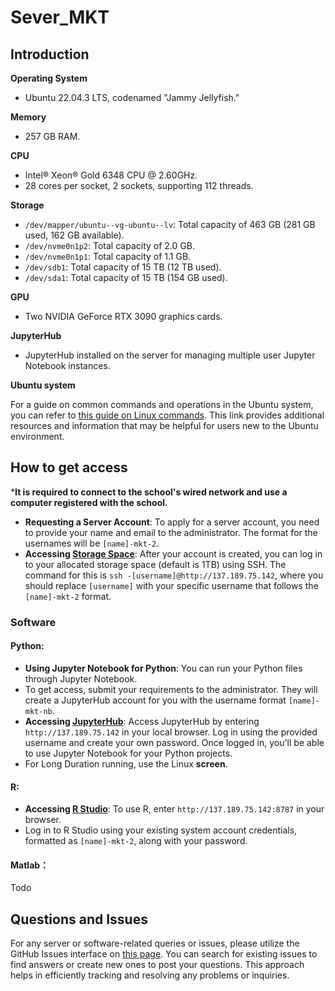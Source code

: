 # Sever_MKT

## **Introduction**

**Operating System** 

- Ubuntu 22.04.3 LTS, codenamed "Jammy Jellyfish."

**Memory**

- 257 GB RAM.

**CPU**

- Intel® Xeon® Gold 6348 CPU @ 2.60GHz.
- 28 cores per socket, 2 sockets, supporting 112 threads.

**Storage**

- `/dev/mapper/ubuntu--vg-ubuntu--lv`: Total capacity of 463 GB (281 GB used, 162 GB available).
- `/dev/nvme0n1p2`: Total capacity of 2.0 GB.
- `/dev/nvme0n1p1`: Total capacity of 1.1 GB.
- `/dev/sdb1`: Total capacity of 15 TB (12 TB used).
- `/dev/sda1`: Total capacity of 15 TB (154 GB used).

**GPU**

- Two NVIDIA GeForce RTX 3090 graphics cards.

**JupyterHub**

- JupyterHub installed on the server for managing multiple user Jupyter Notebook instances.

**Ubuntu system**

For a guide on common commands and operations in the Ubuntu system, you can refer to [this guide on Linux commands](https://scrp.econ.cuhk.edu.hk/guide/linux). This link provides additional resources and information that may be helpful for users new to the Ubuntu environment.



## **How to get access**

***It is required to connect to the school's wired network and use a computer registered with the school.**

- **Requesting a Server Account**: To apply for a server account, you need to provide your name and email to the administrator. The format for the usernames will be `[name]-mkt-2`.
- **Accessing <u>Storage Space</u>**: After your account is created, you can log in to your allocated storage space (default is 1TB) using SSH. The command for this is `ssh -[username]@http://137.189.75.142`, where you should replace `[username]` with your specific username that follows the `[name]-mkt-2` format.

### **Software**

#### Python:

- **Using Jupyter Notebook for Python**: You can run your Python files through Jupyter Notebook. 
- To get access, submit your requirements to the administrator. They will create a JupyterHub account for you with the username format `[name]-mkt-nb`.
- **Accessing <u>JupyterHub</u>**: Access JupyterHub by entering `http://137.189.75.142` in your local browser. Log in using the provided username and create your own password. Once logged in, you'll be able to use Jupyter Notebook for your Python projects.
- For Long Duration running, use the Linux **screen**. 

#### R:

- **Accessing <u>R Studio</u>**: To use R, enter `http://137.189.75.142:8787` in your browser.
- Log in to R Studio using your existing system account credentials, formatted as `[name]-mkt-2`, along with your password.

#### Matlab：
Todo

## Questions and Issues

For any server or software-related queries or issues, please utilize the GitHub Issues interface on [this page](https://github.com/YunanOwO/Sever_MKT/issues). You can search for existing issues to find answers or create new ones to post your questions. This approach helps in efficiently tracking and resolving any problems or inquiries.
